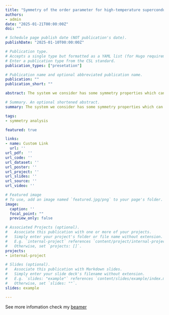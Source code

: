 ```yaml
---
title: "Symmetry of the order parameter for high-temperature superconductivity "
authors:
- admin
date: "2025-01-21T00:00:00Z"
doi: ""

# Schedule page publish date (NOT publication's date).
publishDate: "2025-01-10T00:00:00Z"

# Publication type.
# Accepts a single type but formatted as a YAML list (for Hugo requirements).
# Enter a publication type from the CSL standard.
publication_types: ["presetation"]

# Publication name and optional abbreviated publication name.
publication: ""
publication_short: ""

abstract: The system we consider has some symmetry properties which can be compacted into a symmetry gorup. By analysing the symmetry group, we can simply write down the singlet and triplet superconductor free energy described by order parameters. There many mathmatical techniques used in this method such as decomposition of reducible representation, C-G formalism, etc.

# Summary. An optional shortened abstract.
summary: The system we consider has some symmetry properties which can be compacted into a symmetry gorup. By analysing the symmetry group, we can simply write down the singlet and triplet superconductor free energy described by order parameters. There many mathmatical techniques used in this method such as decomposition of reducible representation, C-G formalism, etc.

tags:
- symmetry analysis

featured: true

links:
- name: Custom Link
  url: ''
url_pdf:  ''
url_code: ''
url_dataset: ''
url_poster: ''
url_project: ''
url_slides: ''
url_source: ''
url_video: ''

# Featured image
# To use, add an image named `featured.jpg/png` to your page's folder. 
image:
  caption: ''
  focal_point: ""
  preview_only: false

# Associated Projects (optional).
#   Associate this publication with one or more of your projects.
#   Simply enter your project's folder or file name without extension.
#   E.g. `internal-project` references `content/project/internal-project/index.md`.
#   Otherwise, set `projects: []`.
projects:
- internal-project

# Slides (optional).
#   Associate this publication with Markdown slides.
#   Simply enter your slide deck's filename without extension.
#   E.g. `slides: "example"` references `content/slides/example/index.md`.
#   Otherwise, set `slides: ""`.
slides: example

---
```

See more infomation check my [beamer](presentation.pdf)


